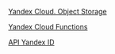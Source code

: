 [Yandex Cloud. Object Storage](013-Yandex-Cloud_Object-Storage)

[Yandex Cloud Functions](014-Yandex-Cloud-Functions)

[API Yandex ID](015-Yandex-ID)

